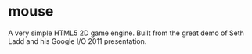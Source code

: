 mouse
=====

A very simple HTML5 2D game engine.  Built from the great demo of Seth Ladd and his Google I/O 2011 presentation.